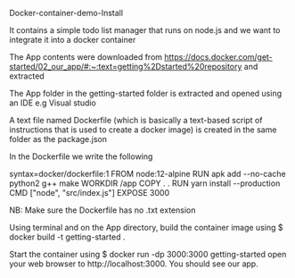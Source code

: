 Docker-container-demo-Install

It contains a simple todo list manager that runs on node.js and we want to integrate it into a docker container

The App contents were downloaded from https://docs.docker.com/get-started/02_our_app/#:~:text=getting%2Dstarted%20repository and extracted

The App folder in the getting-started folder is extracted and opened using an IDE e.g Visual studio 

A text file named Dockerfile (which is basically a text-based script of instructions that is used to create a docker image) is created in the same folder
as the package.json

In the Dockerfile we write the following 

syntax=docker/dockerfile:1
FROM node:12-alpine
RUN apk add --no-cache python2 g++ make
WORKDIR /app
COPY . .
RUN yarn install --production
CMD ["node", "src/index.js"]
EXPOSE 3000

NB: Make sure the Dockerfile has no .txt extension

Using terminal and on the App directory, build the container image using $ docker build -t getting-started .

Start the container using $ docker run -dp 3000:3000 getting-started
open your web browser to http://localhost:3000. You should see our app.
